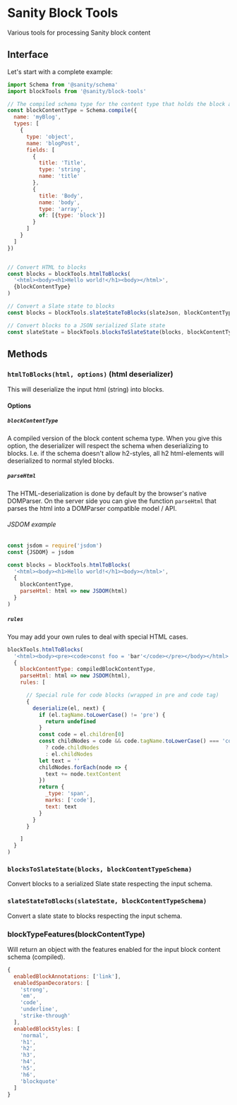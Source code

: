 # Sanity Block Tools

Various tools for processing Sanity block content

## Interface

Let's start with a complete example:

```js
import Schema from '@sanity/schema'
import blockTools from '@sanity/block-tools'

// The compiled schema type for the content type that holds the block array
const blockContentType = Schema.compile({
  name: 'myBlog',
  types: [
    {
      type: 'object',
      name: 'blogPost',
      fields: [
        {
          title: 'Title',
          type: 'string',
          name: 'title'
        },
        {
          title: 'Body',
          name: 'body',
          type: 'array',
          of: [{type: 'block'}]
        }
      ]
    }
  ]
})


// Convert HTML to blocks
const blocks = blockTools.htmlToBlocks(
  '<html><body><h1>Hello world!</h1><body></html>',
  {blockContentType}
)

// Convert a Slate state to blocks
const blocks = blockTools.slateStateToBlocks(slateJson, blockContentType)

// Convert blocks to a JSON serialized Slate state
const slateState = blockTools.blocksToSlateState(blocks, blockContentType)


```

## Methods

### ``htmlToBlocks(html, options)`` (html deserializer)

This will deserialize the input html (string) into blocks.

#### Options

##### ``blockContentType``

A compiled version of the block content schema type.
When you give this option, the deserializer will respect the schema when deserializing to blocks.
I.e. if the schema doesn't allow h2-styles, all h2 html-elements will deserialized to normal styled blocks.

##### ``parseHtml``
The HTML-deserialization is done by default by the browser's native DOMParser.
On the server side you can give the function ``parseHtml``
that parses the html into a DOMParser compatible model / API.


###### JSDOM example

```js
const jsdom = require('jsdom')
const {JSDOM} = jsdom

const blocks = blockTools.htmlToBlocks(
  '<html><body><h1>Hello world!</h1><body></html>',
  {
    blockContentType,
    parseHtml: html => new JSDOM(html)
  }
)


```

##### ``rules``

You may add your own rules to deal with special HTML cases.

```js
blockTools.htmlToBlocks(
  '<html><body><pre><code>const foo = 'bar'</code></pre></body></html>',
  {
    blockContentType: compiledBlockContentType,
    parseHtml: html => new JSDOM(html),
    rules: [

      // Special rule for code blocks (wrapped in pre and code tag)
      {
        deserialize(el, next) {
          if (el.tagName.toLowerCase() != 'pre') {
            return undefined
          }
          const code = el.children[0]
          const childNodes = code && code.tagName.toLowerCase() === 'code'
            ? code.childNodes
            : el.childNodes
          let text = ''
          childNodes.forEach(node => {
            text += node.textContent
          })
          return {
            _type: 'span',
            marks: ['code'],
            text: text
          }
        }
      }

    ]
  }
)

```

### ``blocksToSlateState(blocks, blockContentTypeSchema)``

Convert blocks to a serialized Slate state respecting the input schema.


### ``slateStateToBlocks(slateState, blockContentTypeSchema)``

Convert a slate state to blocks respecting the input schema.


### blockTypeFeatures(blockContentType)

Will return an object with the features enabled for the input block content schema (compiled).

```js
{
  enabledBlockAnnotations: ['link'],
  enabledSpanDecorators: [
    'strong',
    'em',
    'code',
    'underline',
    'strike-through'
  ],
  enabledBlockStyles: [
    'normal',
    'h1',
    'h2',
    'h3',
    'h4',
    'h5',
    'h6',
    'blockquote'
  ]
}
```
